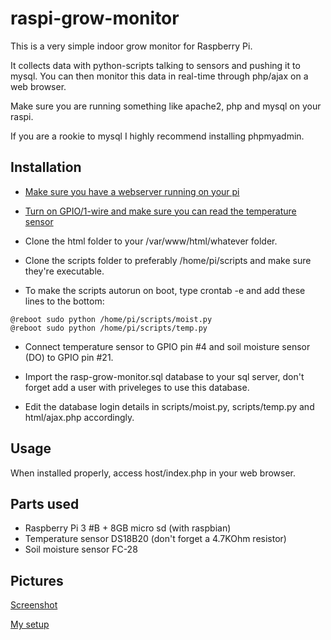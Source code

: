 # raspi-grow-monitor
This is a very simple indoor grow monitor for Raspberry Pi.

It collects data with python-scripts talking to sensors and pushing it to mysql.
You can then monitor this data in real-time through php/ajax on a web browser.

Make sure you are running something like apache2, php and mysql on your raspi.

If you are a rookie to mysql I highly recommend installing phpmyadmin.

## Installation
* [Make sure you have a webserver running on your pi](https://howtoraspberrypi.com/how-to-install-web-server-raspberry-pi-lamp/)

* [Turn on GPIO/1-wire and make sure you can read the temperature sensor](https://learn.adafruit.com/adafruits-raspberry-pi-lesson-11-ds18b20-temperature-sensing/ds18b20)

* Clone the html folder to your /var/www/html/whatever folder.

* Clone the scripts folder to preferably /home/pi/scripts and make sure they're executable.

* To make the scripts autorun on boot, type crontab -e and add these lines to the bottom:

```
@reboot sudo python /home/pi/scripts/moist.py
@reboot sudo python /home/pi/scripts/temp.py
```

* Connect temperature sensor to GPIO pin #4 and soil moisture sensor (DO) to GPIO pin #21.

* Import the rasp-grow-monitor.sql database to your sql server, don't forget add a user with priveleges to use this database.

* Edit the database login details in scripts/moist.py, scripts/temp.py and html/ajax.php accordingly.

## Usage
When installed properly, access host/index.php in your web browser.

## Parts used
* Raspberry Pi 3 #B + 8GB micro sd (with raspbian)
* Temperature sensor DS18B20 (don't forget a 4.7KOhm resistor)
* Soil moisture sensor FC-28

## Pictures
[Screenshot](https://i.redd.it/ysn2knerejq21.png)

[My setup](https://i.imgur.com/FnV2sxv.jpg)
